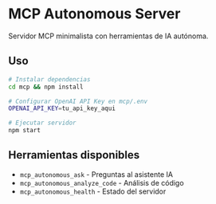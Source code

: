 # MCP Autonomous Server

Servidor MCP minimalista con herramientas de IA autónoma.

## Uso

```bash
# Instalar dependencias
cd mcp && npm install

# Configurar OpenAI API Key en mcp/.env
OPENAI_API_KEY=tu_api_key_aqui

# Ejecutar servidor
npm start
```

## Herramientas disponibles

- `mcp_autonomous_ask` - Preguntas al asistente IA
- `mcp_autonomous_analyze_code` - Análisis de código
- `mcp_autonomous_health` - Estado del servidor
